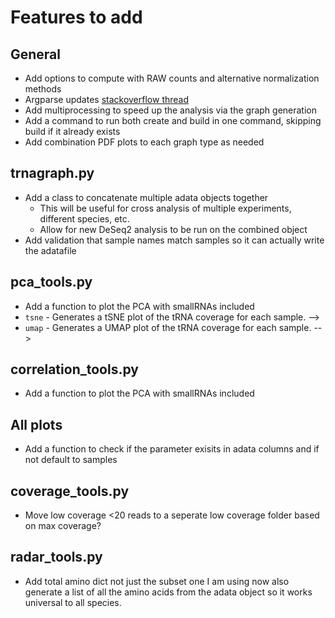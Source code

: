 # Features to add

## General

* Add options to compute with RAW counts and alternative normalization methods
* Argparse updates [stackoverflow thread](https://stackoverflow.com/questions/7498595/python-argparse-add-argument-to-multiple-subparsers)
* Add multiprocessing to speed up the analysis via the graph generation
* Add a command to run both create and build in one command, skipping build if it already exists
* Add combination PDF plots to each graph type as needed

## trnagraph.py

* Add a class to concatenate multiple adata objects together
  * This will be useful for cross analysis of multiple experiments, different species, etc.
  * Allow for new DeSeq2 analysis to be run on the combined object
* Add validation that sample names match samples so it can actually write the adatafile

## pca_tools.py

* Add a function to plot the PCA with smallRNAs included
* `tsne` - Generates a tSNE plot of the tRNA coverage for each sample. -->
* `umap` - Generates a UMAP plot of the tRNA coverage for each sample. -->

## correlation_tools.py

* Add a function to plot the PCA with smallRNAs included

## All plots

* Add a function to check if the parameter exisits in adata columns and if not default to samples

## coverage_tools.py

* Move low coverage <20 reads to a seperate low coverage folder based on max coverage?

## radar_tools.py

* Add total amino dict not just the subset one I am using now also generate a list of all the amino acids from the adata object so it works universal to all species.
